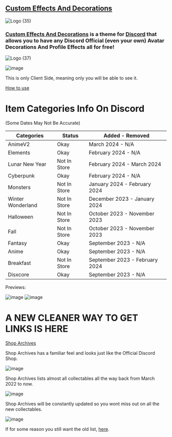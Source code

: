## [Custom Effects And Decorations](https://github.com/DTACat/Custom-Effects-And-Decorations-Discord-Theme)
![Logo (35)](https://github.com/DTACat/DTACat/assets/141873540/06616e9f-b23f-4e25-8322-f6e6bf6031be)

### [Custom Effects And Decorations](https://github.com/DTACat/Custom-Effects-And-Decorations-Discord-Theme) is a theme for [Discord](https://discord.com) that allows you to have any Discord Official (even your own) Avatar Decorations And Profile Effects all for free!

![Logo (37)](https://github.com/DTACat/DTACat/assets/141873540/e254a237-143d-40c0-a028-e4c466c08095)

![image](https://github.com/DTACat/Custom-Effects-And-Decorations-Discord-Theme/assets/141873540/4b98f54c-ab33-4468-938c-e4aa17cedd2e)

This is only Client Side, meaning only you will be able to see it.

[How to use](https://youtu.be/y3nOlQpY3uQ)

# Item Categories Info On Discord

(Some Dates May Not Be Accurate)

| Categories | Status | Added - Removed |
| --- | --- | --- |
| AnimeV2 | Okay | March 2024 - N/A |
| Elements | Okay | February 2024 - N/A |
| Lunar New Year | Not In Store | February 2024 - March 2024 |
| Cyberpunk | Okay | February 2024 - N/A |
| Monsters | Not In Store | January 2024 - February 2024 |
| Winter Wonderland | Not In Store | December 2023 - January 2024 |
| Halloween | Not In Store | October 2023 - November 2023 |
| Fall | Not In Store | October 2023 - November 2023 |
| Fantasy | Okay | September 2023 - N/A |
| Anime | Okay | September 2023 - N/A |
| Breakfast | Not In Store | September 2023 - February 2024 |
| Disxcore | Okay | September 2023 - N/A |

Previews:

![image](https://github.com/DTACat/Custom-Effects-And-Decorations-Discord-Theme/assets/141873540/615a5f3c-2c48-4873-8cb0-823dba6f4da8)
![image](https://github.com/DTACat/Custom-Effects-And-Decorations-Discord-Theme/assets/141873540/429d18c4-d0be-4db7-9e9f-61598e8e19a6)


# A NEW CLEANER WAY TO GET LINKS IS HERE
[Shop Archives](https://dtacat.github.io/Collectibles/)

Shop Archives has a familiar feel and looks just like the Official Discord Shop.

![image](https://github.com/DTACat/Custom-Effects-And-Decorations-Discord-Theme/assets/141873540/583deb67-3bb9-4c41-8228-b4ecf38dc209)

Shop Archives lists almost all collectables all the way back from March 2022 to now.

![image](https://github.com/DTACat/Custom-Effects-And-Decorations-Discord-Theme/assets/141873540/621a1fe4-fde4-4097-bd37-c476bf963c1e)

Shop Archives will be constantly updated so you wont miss out on all the new collectables.

![image](https://github.com/DTACat/Custom-Effects-And-Decorations-Discord-Theme/assets/141873540/0a15f6a1-0871-432b-afc5-c7c36e5f4ed0)

If for some reason you still want the old list, [here](https://github.com/DTACat/CEAD-old).
